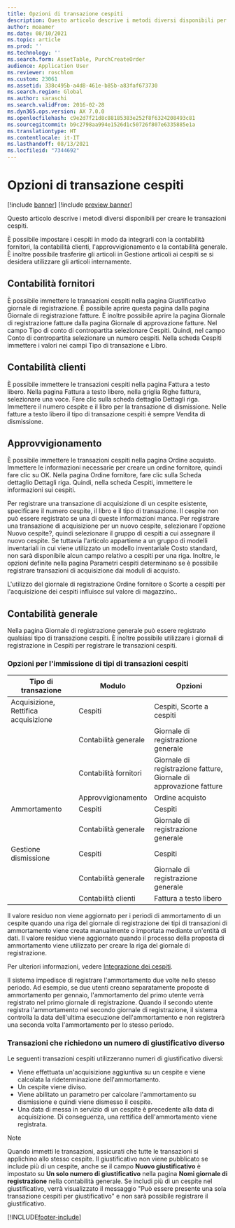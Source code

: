 ```yaml
---
title: Opzioni di transazione cespiti
description: Questo articolo descrive i metodi diversi disponibili per creare le transazioni cespiti.
author: moaamer
ms.date: 08/10/2021
ms.topic: article
ms.prod: ''
ms.technology: ''
ms.search.form: AssetTable, PurchCreateOrder
audience: Application User
ms.reviewer: roschlom
ms.custom: 23061
ms.assetid: 338c495b-a4d8-461e-b85b-a83faf673730
ms.search.region: Global
ms.author: saraschi
ms.search.validFrom: 2016-02-28
ms.dyn365.ops.version: AX 7.0.0
ms.openlocfilehash: c9e2d7f21d8c88185383e252f8f6324208493c81
ms.sourcegitcommit: b9c2798aa994e1526d1c50726f807e6335885e1a
ms.translationtype: HT
ms.contentlocale: it-IT
ms.lasthandoff: 08/13/2021
ms.locfileid: "7344692"
---
```

# <a name="fixed-asset-transaction-options"></a>Opzioni di transazione cespiti

[!include [banner](../includes/banner.md)]
[!include [preview banner](../includes/preview-banner.md)]

Questo articolo descrive i metodi diversi disponibili per creare le transazioni cespiti.

È possibile impostare i cespiti in modo da integrarli con la contabilità fornitori, la contabilità clienti, l'approvvigionamento e la contabilità generale. È inoltre possibile trasferire gli articoli in Gestione articoli ai cespiti se si desidera utilizzare gli articoli internamente.

## <a name="accounts-payable"></a>Contabilità fornitori
È possibile immettere le transazioni cespiti nella pagina Giustificativo giornale di registrazione. È possibile aprire questa pagina dalla pagina Giornale di registrazione fatture. È inoltre possibile aprire la pagina Giornale di registrazione fatture dalla pagina Giornale di approvazione fatture. Nel campo Tipo di conto di contropartita selezionare Cespiti. Quindi, nel campo Conto di contropartita selezionare un numero cespiti. Nella scheda Cespiti immettere i valori nei campi Tipo di transazione e Libro.

## <a name="accounts-receivable"></a>Contabilità clienti
È possibile immettere le transazioni cespiti nella pagina Fattura a testo libero.  Nella pagina Fattura a testo libero, nella griglia Righe fattura, selezionare una voce. Fare clic sulla scheda dettaglio Dettagli riga. Immettere il numero cespite e il libro per la transazione di dismissione. Nelle fatture a testo libero il tipo di transazione cespiti è sempre Vendita di dismissione.

## <a name="procurement-and-sourcing"></a>Approvvigionamento
È possibile immettere le transazioni cespiti nella pagina Ordine acquisto. Immettere le informazioni necessarie per creare un ordine fornitore, quindi fare clic su OK. Nella pagina Ordine fornitore, fare clic sulla Scheda dettaglio Dettagli riga. Quindi, nella scheda Cespiti, immettere le informazioni sui cespiti. 

Per registrare una transazione di acquisizione di un cespite esistente, specificare il numero cespite, il libro e il tipo di transazione. Il cespite non può essere registrato se una di queste informazioni manca. Per registrare una transazione di acquisizione per un nuovo cespite, selezionare l'opzione Nuovo cespite?, quindi selezionare il gruppo di cespiti a cui assegnare il nuovo cespite. Se tuttavia l'articolo appartiene a un gruppo di modelli inventariali in cui viene utilizzato un modello inventariale Costo standard, non sarà disponibile alcun campo relativo a cespiti per una riga. Inoltre, le opzioni definite nella pagina Parametri cespiti determinano se è possibile registrare transazioni di acquisizione dai moduli di acquisto. 

L'utilizzo del giornale di registrazione Ordine fornitore o Scorte a cespiti per l'acquisizione dei cespiti influisce sul valore di magazzino..

## <a name="general-ledger"></a>Contabilità generale
Nella pagina Giornale di registrazione generale può essere registrato qualsiasi tipo di transazione cespiti. È inoltre possibile utilizzare i giornali di registrazione in Cespiti per registrare le transazioni cespiti.

### <a name="options-for-entering-fixed-asset-transaction-types"></a>Opzioni per l'immissione di tipi di transazioni cespiti


| Tipo di transazione                    | Modulo                   | Opzioni                                   |
|-------------------------------------|--------------------------|-------------------------------------------|
| Acquisizione, Rettifica acquisizione | Cespiti             | Cespiti, Scorte a cespiti   |
|                                     | Contabilità generale           | Giornale di registrazione generale                           |
|                                     | Contabilità fornitori         | Giornale di registrazione fatture, Giornale di approvazione fatture |
|                                     | Approvvigionamento | Ordine acquisto                            |
| Ammortamento                        | Cespiti             | Cespiti                              |
|                                     | Contabilità generale           | Giornale di registrazione generale                           |
| Gestione dismissione                            | Cespiti             | Cespiti                              |
|                                     | Contabilità generale           | Giornale di registrazione generale                           |
|                                     | Contabilità clienti      | Fattura a testo libero                         |

Il valore residuo non viene aggiornato per i periodi di ammortamento di un cespite quando una riga del giornale di registrazione dei tipi di transazioni di ammortamento viene creata manualmente o importata mediante un'entità di dati. Il valore residuo viene aggiornato quando il processo della proposta di ammortamento viene utilizzato per creare la riga del giornale di registrazione.

Per ulteriori informazioni, vedere [Integrazione dei cespiti](fixed-asset-integration.md).

Il sistema impedisce di registrare l'ammortamento due volte nello stesso periodo. Ad esempio, se due utenti creano separatamente proposte di ammortamento per gennaio, l'ammortamento del primo utente verrà registrato nel primo giornale di registrazione. Quando il secondo utente registra l'ammortamento nel secondo giornale di registrazione, il sistema controlla la data dell'ultima esecuzione dell'ammortamento e non registrerà una seconda volta l'ammortamento per lo stesso periodo.

### <a name="transactions-that-require-a-different-voucher-number"></a>Transazioni che richiedono un numero di giustificativo diverso

Le seguenti transazioni cespiti utilizzeranno numeri di giustificativo diversi:

- Viene effettuata un'acquisizione aggiuntiva su un cespite e viene calcolata la rideterminazione dell'ammortamento.
- Un cespite viene diviso.
- Viene abilitato un parametro per calcolare l'ammortamento su dismissione e quindi viene dismesso il cespite.
- Una data di messa in servizio di un cespite è precedente alla data di acquisizione. Di conseguenza, una rettifica dell'ammortamento viene registrata.

> [!NOTE]
> Quando immetti le transazioni, assicurati che tutte le transazioni si applichino allo stesso cespite. Il giustificativo non viene pubblicato se include più di un cespite, anche se il campo **Nuovo giustificativo** è impostato su **Un solo numero di giustificativo** nella pagina **Nomi giornale di registrazione** nella contabilità generale. Se includi più di un cespite nel giustificativo, verrà visualizzato il messaggio "Può essere presente una sola transazione cespiti per giustificativo" e non sarà possibile registrare il giustificativo.

[!INCLUDE[footer-include](../../includes/footer-banner.md)]
